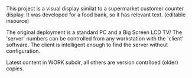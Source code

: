 This project is a visual display similat to a supermarket customer counter display.
It was developed for a food bank, so it has relevant text. (editable insource)

 The original deployment is a standard PC and a Big Screen LCD TV/
 The 'server' numbers can be controlled from any workstation with the 'client' software.
 The client is intelligent enough to find the server without configuration.
 
 Latest content in WORK subdir, all others are version contrlloed (older) copies.
